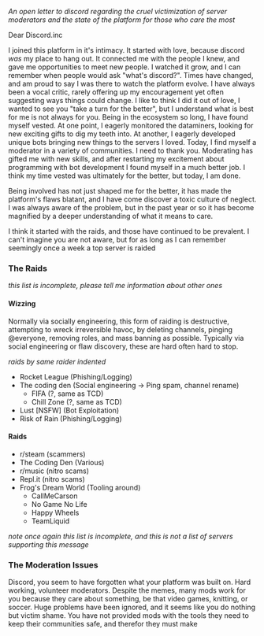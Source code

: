 *An open letter to discord regarding the cruel victimization of server moderators and the state of the platform for those who care the most*

Dear Discord.inc

I joined this platform in it's intimacy. It started with love, because discord *was* my place to hang out. It connected me with the people I knew, and gave me opportunities to meet new people. I watched it grow, and I can remember when people would ask "what's discord?". Times have changed, and am proud to say I was there to watch the platform evolve. I have always been a vocal critic, rarely offering up my encouragement yet often suggesting ways things could change. I like to think I did it out of love, I wanted to see you "take a turn for the better", but I understand what is best for me is not always for you. Being in the ecosystem so long, I have found myself vested. At one point, I eagerly monitored the dataminers, looking for new exciting gifts to dig my teeth into. At another, I eagerly developed unique bots bringing new things to the servers I loved. Today, I find myself a moderator in a variety of communities. I need to thank you. Moderating has gifted me with new skills, and after restarting my excitement about programming with bot development I found myself in a much better job. I think my time vested was ultimately for the better, but today, I am done.

Being involved has not just shaped me for the better, it has made the platform's flaws blatant, and I have come discover a toxic culture of neglect. I was always aware of the problem, but in the past year or so it has become magnified by a deeper understanding of what it means to care.

I think it started with the raids, and those have continued to be prevalent. I can't imagine you are not aware, but for as long as I can remember seemingly once a week a top server is raided

### The Raids

*this list is incomplete, please tell me information about other ones*

#### Wizzing

Normally via socially engineering, this form of raiding is destructive, attempting to wreck irreversible havoc, by deleting channels, pinging @everyone, removing roles, and mass banning as possible. Typically via social engineering or flaw discovery, these are hard often hard to stop.

*raids by same raider indented*

- Rocket League (Phishing/Logging)
- The coding den (Social engineering -> Ping spam, channel rename)
	- FIFA (?, same as TCD)
	- Chill Zone (?, same as TCD)
- Lust [NSFW] (Bot Exploitation)
- Risk of Rain (Phishing/Logging)

#### Raids

- r/steam (scammers)
- The Coding Den (Various)
- r/music (nitro scams)
- Repl.it (nitro scams)
- Frog's Dream World (Tooling around)
	- CallMeCarson
	- No Game No Life
	- Happy Wheels
	- TeamLiquid

*note once again this list is incomplete, and this is not a list of servers supporting this message*

### The Moderation Issues

Discord, you seem to have forgotten what your platform was built on. Hard working, volunteer moderators. Despite the memes, many mods work for you because they care about something, be that video games, knitting, or soccer. Huge problems have been ignored, and it seems like you do nothing but victim shame. You have not provided mods with the tools they need to keep their communities safe, and therefor they must make 